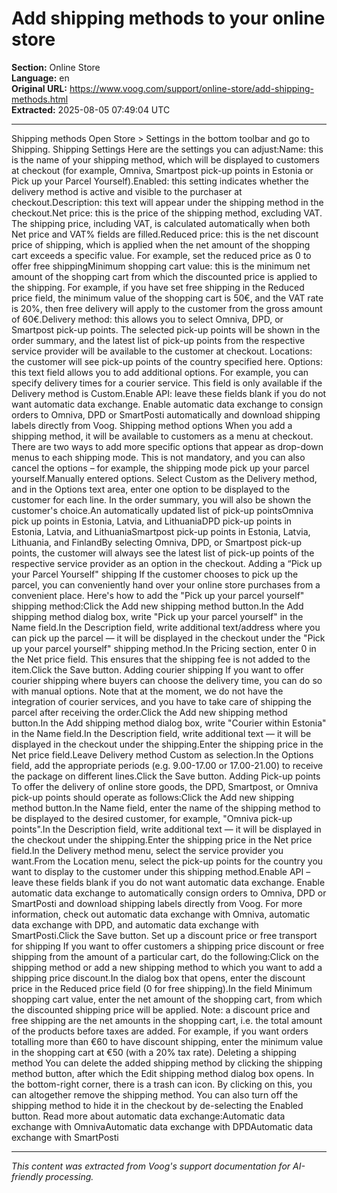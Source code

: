 # Add shipping methods to your online store

**Section:** Online Store  
**Language:** en  
**Original URL:** https://www.voog.com/support/online-store/add-shipping-methods.html  
**Extracted:** 2025-08-05 07:49:04 UTC

---

Shipping methods Open Store > Settings in the bottom toolbar and go to Shipping.
Shipping Settings Here are the settings you can adjust:Name: this is the name of your shipping method, which will be displayed to customers at checkout (for example, Omniva, Smartpost pick-up points in Estonia or Pick up your Parcel Yourself).Enabled: this setting indicates whether the delivery method is active and visible to the purchaser at checkout.Description: this text will appear under the shipping method in the checkout.Net price: this is the price of the shipping method, excluding VAT. The shipping price, including VAT, is calculated automatically when both Net price and VAT% fields are filled.Reduced price: this is the net discount price of shipping, which is applied when the net amount of the shopping cart exceeds a specific value. For example, set the reduced price as 0 to offer free shippingMinimum shopping cart value: this is the minimum net amount of the shopping cart from which the discounted price is applied to the shipping. For example, if you have set free shipping in the Reduced price field, the minimum value of the shopping cart is 50€, and the VAT rate is 20%, then free delivery will apply to the customer from the gross amount of 60€.Delivery method: this allows you to select Omniva, DPD, or Smartpost pick-up points. The selected pick-up points will be shown in the order summary, and the latest list of pick-up points from the respective service provider will be available to the customer at checkout.
Locations: the customer will see pick-up points of the country specified here.
Options: this text field allows you to add additional options. For example, you can specify delivery times for a courier service. This field is only available if the Delivery method is Custom.Enable API: leave these fields blank if you do not want automatic data exchange. Enable automatic data exchange to consign orders to Omniva, DPD or SmartPosti automatically and download shipping labels directly from Voog.
Shipping method options When you add a shipping method, it will be available to customers as a menu at checkout. There are two ways to add more specific options that appear as drop-down menus to each shipping mode. This is not mandatory, and you can also cancel the options – for example, the shipping mode pick up your parcel yourself.Manually entered options. Select Custom as the Delivery method, and in the Options text area, enter one option to be displayed to the customer for each line. In the order summary, you will also be shown the customer's choice.An automatically updated list of pick-up pointsOmniva pick up points in Estonia, Latvia, and LithuaniaDPD pick-up points in Estonia, Latvia, and LithuaniaSmartpost pick-up points in Estonia, Latvia, Lithuania, and FinlandBy selecting Omniva, DPD, or Smartpost pick-up points, the customer will always see the latest list of pick-up points of the respective service provider as an option in the checkout. Adding a “Pick up your Parcel Yourself" shipping If the customer chooses to pick up the parcel, you can conveniently hand over your online store purchases from a convenient place. Here's how to add the "Pick up your parcel yourself" shipping method:Click the Add new shipping method button.In the Add shipping method dialog box, write "Pick up your parcel yourself" in the Name field.In the Description field, write additional text/address where you can pick up the parcel — it will be displayed in the checkout under the "Pick up your parcel yourself" shipping method.In the Pricing section, enter 0 in the Net price field. This ensures that the shipping fee is not added to the item.Click the Save button.
Adding courier shipping If you want to offer courier shipping where buyers can choose the delivery time, you can do so with manual options. Note that at the moment, we do not have the integration of courier services, and you have to take care of shipping the parcel after receiving the order.Click the Add new shipping method button.In the Add shipping method dialog box, write "Courier within Estonia" in the Name field.In the Description field, write additional text — it will be displayed in the checkout under the shipping.Enter the shipping price in the Net price field.Leave Delivery method Custom as selection.In the Options field, add the appropriate periods (e.g. 9.00-17.00 or 17.00-21.00) to receive the package on different lines.Click the Save button.
Adding Pick-up points To offer the delivery of online store goods, the DPD, Smartpost, or Omniva pick-up points should operate as follows:Click the Add new shipping method button.In the Name field, enter the name of the shipping method to be displayed to the desired customer, for example, "Omniva pick-up points".In the Description field, write additional text — it will be displayed in the checkout under the shipping.Enter the shipping price in the Net price field.In the Delivery method menu, select the service provider you want.From the Location menu, select the pick-up points for the country you want to display to the customer under this shipping method.Enable API – leave these fields blank if you do not want automatic data exchange. Enable automatic data exchange to automatically consign orders to Omniva, DPD or SmartPosti and download shipping labels directly from Voog. For more information, check out automatic data exchange with Omniva, automatic data exchange with DPD, and automatic data exchange with SmartPosti.Click the Save button.
Set up a discount price or free transport for shipping If you want to offer customers a shipping price discount or free shipping from the amount of a particular cart, do the following:Click on the shipping method or add a new shipping method to which you want to add a shipping price discount.In the dialog box that opens, enter the discount price in the Reduced price field (0 for free shipping).In the field Minimum shopping cart value, enter the net amount of the shopping cart, from which the discounted shipping price will be applied. Note: a discount price and free shipping are the net amounts in the shopping cart, i.e. the total amount of the products before taxes are added. For example, if you want orders totalling more than €60 to have discount shipping, enter the minimum value in the shopping cart at €50 (with a 20% tax rate).
Deleting a shipping method You can delete the added shipping method by clicking the shipping method button, after which the Edit shipping method dialog box opens. In the bottom-right corner, there is a trash can icon. By clicking on this, you can altogether remove the shipping method. You can also turn off the shipping method to hide it in the checkout by de-selecting the Enabled button.
Read more about automatic data exchange:Automatic data exchange with OmnivaAutomatic data exchange with DPDAutomatic data exchange with SmartPosti

---

*This content was extracted from Voog's support documentation for AI-friendly processing.*

